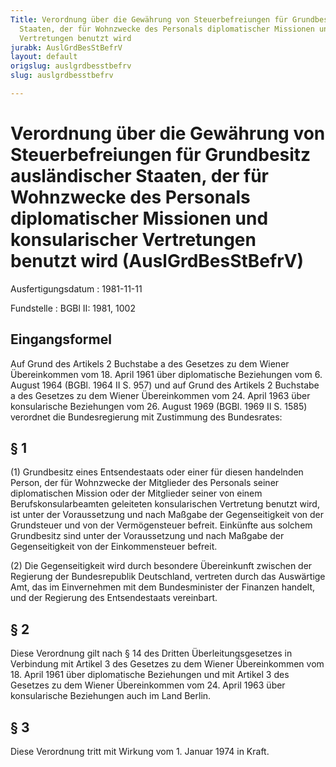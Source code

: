 ```yaml
---
Title: Verordnung über die Gewährung von Steuerbefreiungen für Grundbesitz ausländischer
  Staaten, der für Wohnzwecke des Personals diplomatischer Missionen und konsularischer
  Vertretungen benutzt wird
jurabk: AuslGrdBesStBefrV
layout: default
origslug: auslgrdbesstbefrv
slug: auslgrdbesstbefrv

---
```


# Verordnung über die Gewährung von Steuerbefreiungen für Grundbesitz ausländischer Staaten, der für Wohnzwecke des Personals diplomatischer Missionen und konsularischer Vertretungen benutzt wird (AuslGrdBesStBefrV)

Ausfertigungsdatum
:   1981-11-11

Fundstelle
:   BGBl II: 1981, 1002

## Eingangsformel

Auf Grund des Artikels 2 Buchstabe a des Gesetzes zu dem Wiener
Übereinkommen vom 18. April 1961 über diplomatische Beziehungen vom 6.
August 1964 (BGBl. 1964 II S. 957) und auf Grund des Artikels 2
Buchstabe a des Gesetzes zu dem Wiener Übereinkommen vom 24. April
1963 über konsularische Beziehungen vom 26. August 1969 (BGBl. 1969 II
S. 1585) verordnet die Bundesregierung mit Zustimmung des Bundesrates:

## § 1

(1) Grundbesitz eines Entsendestaats oder einer für diesen handelnden
Person, der für Wohnzwecke der Mitglieder des Personals seiner
diplomatischen Mission oder der Mitglieder seiner von einem
Berufskonsularbeamten geleiteten konsularischen Vertretung benutzt
wird, ist unter der Voraussetzung und nach Maßgabe der Gegenseitigkeit
von der Grundsteuer und von der Vermögensteuer befreit. Einkünfte aus
solchem Grundbesitz sind unter der Voraussetzung und nach Maßgabe der
Gegenseitigkeit von der Einkommensteuer befreit.

(2) Die Gegenseitigkeit wird durch besondere Übereinkunft zwischen der
Regierung der Bundesrepublik Deutschland, vertreten durch das
Auswärtige Amt, das im Einvernehmen mit dem Bundesminister der
Finanzen handelt, und der Regierung des Entsendestaats vereinbart.

## § 2

Diese Verordnung gilt nach § 14 des Dritten Überleitungsgesetzes in
Verbindung mit Artikel 3 des Gesetzes zu dem Wiener Übereinkommen vom
18\. April 1961 über diplomatische Beziehungen und mit Artikel 3 des
Gesetzes zu dem Wiener Übereinkommen vom 24. April 1963 über
konsularische Beziehungen auch im Land Berlin.

## § 3

Diese Verordnung tritt mit Wirkung vom 1. Januar 1974 in Kraft.


